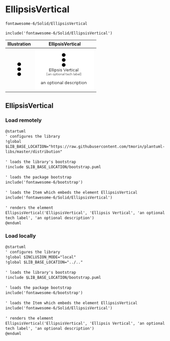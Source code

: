 # EllipsisVertical


```text
fontawesome-6/Solid/EllipsisVertical
```

```text
include('fontawesome-6/Solid/EllipsisVertical')
```



| Illustration | EllipsisVertical |
| :---: | :---: |
| ![illustration for Illustration](../../fontawesome-6/Solid/EllipsisVertical.png) | ![illustration for EllipsisVertical](../../fontawesome-6/Solid/EllipsisVertical.Local.png) |




## EllipsisVertical

### Load remotely
```plantuml
@startuml
' configures the library
!global $LIB_BASE_LOCATION="https://raw.githubusercontent.com/tmorin/plantuml-libs/master/distribution"

' loads the library's bootstrap
!include $LIB_BASE_LOCATION/bootstrap.puml

' loads the package bootstrap
include('fontawesome-6/bootstrap')

' loads the Item which embeds the element EllipsisVertical
include('fontawesome-6/Solid/EllipsisVertical')

' renders the element
EllipsisVertical('EllipsisVertical', 'Ellipsis Vertical', 'an optional tech label', 'an optional description')
@enduml
```

### Load locally
```plantuml
@startuml
' configures the library
!global $INCLUSION_MODE="local"
!global $LIB_BASE_LOCATION="../.."

' loads the library's bootstrap
!include $LIB_BASE_LOCATION/bootstrap.puml

' loads the package bootstrap
include('fontawesome-6/bootstrap')

' loads the Item which embeds the element EllipsisVertical
include('fontawesome-6/Solid/EllipsisVertical')

' renders the element
EllipsisVertical('EllipsisVertical', 'Ellipsis Vertical', 'an optional tech label', 'an optional description')
@enduml
```

